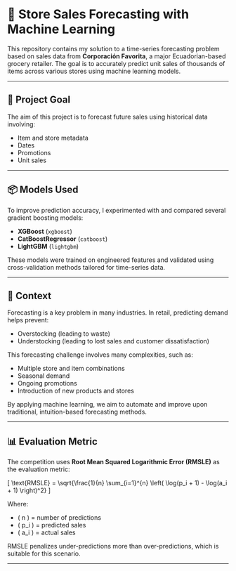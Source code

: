 # 🛒 Store Sales Forecasting with Machine Learning

This repository contains my solution to a time-series forecasting problem based on sales data from **Corporación Favorita**, a major Ecuadorian-based grocery retailer. The goal is to accurately predict unit sales of thousands of items across various stores using machine learning models.

---

## 🎯 Project Goal

The aim of this project is to forecast future sales using historical data involving:

- Item and store metadata
- Dates
- Promotions
- Unit sales
---

## 📦 Models Used

To improve prediction accuracy, I experimented with and compared several gradient boosting models:

- **XGBoost** (`xgboost`)
- **CatBoostRegressor** (`catboost`)
- **LightGBM** (`lightgbm`)

These models were trained on engineered features and validated using cross-validation methods tailored for time-series data.

---

## 🧠 Context

Forecasting is a key problem in many industries. In retail, predicting demand helps prevent:

- Overstocking (leading to waste)
- Understocking (leading to lost sales and customer dissatisfaction)

This forecasting challenge involves many complexities, such as:

- Multiple store and item combinations
- Seasonal demand
- Ongoing promotions
- Introduction of new products and stores

By applying machine learning, we aim to automate and improve upon traditional, intuition-based forecasting methods.

---

## 📊 Evaluation Metric

The competition uses **Root Mean Squared Logarithmic Error (RMSLE)** as the evaluation metric:

\[
\text{RMSLE} = \sqrt{\frac{1}{n} \sum_{i=1}^{n} \left( \log(p_i + 1) - \log(a_i + 1) \right)^2}
\]

Where:
- \( n \) = number of predictions
- \( p_i \) = predicted sales
- \( a_i \) = actual sales

RMSLE penalizes under-predictions more than over-predictions, which is suitable for this scenario.

---

